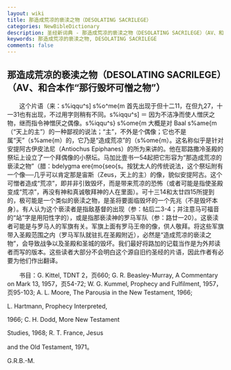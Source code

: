 ```yaml
---
layout: wiki
title: 那造成荒凉的亵渎之物（DESOLATING SACRILEGE）
categories: NewBibleDictionary
description: 圣经新词典 - 那造成荒凉的亵渎之物（DESOLATING SACRILEGE）（AV、和合本作“那行毁坏可憎之物”）
keywords: 那造成荒凉的亵渎之物, DESOLATING SACRILEGE
comments: false
---
```


## 那造成荒凉的亵渎之物（DESOLATING SACRILEGE）（AV、和合本作“那行毁坏可憎之物”）

　　这个片语（来：s%iqqu^s] s%o^me{m 首先出现于但十二11，在但九27，十一31也有出现，不过用字则稍有不同。s%iqqu^s] ＝ 因为不洁净而使人憎厌之物，继而指令神憎厌之偶像。s%iqqu^s} s%ome{m 大概是对 Baal s%ame{m （“天上的主”）的一种鄙视的说法；“主”，不外是个偶像；它也不是属“天”（s%ame{m）的，它乃是“造成荒凉”的（s%ome{m）。这名称似乎是针对安提阿古伊皮法尼（Antiochus Epiphanes）的所为来讲的。他在耶路撒冷圣殿的祭坛上设立了一个拜偶像的小祭坛。马加比壹书一54起把它形容为“那造成荒凉的亵渎之物”（腊：bdelygma ere{mo{seo{s。按犹太人的传统说法，这个祭坛附有一个像──几乎可以肯定那是宙斯（Zeus，天上的主）的像，貌似安提阿古。这个可憎者造成“荒凉”，即并非引致毁坏，而是带来荒凉的恐怖（或者可能是指使圣殿变成“荒凉”，再没有神和真诚敬拜神的人在里面）。可十三14和太廿四15所提到的，极可能是一个类似的亵渎之物，是圣将要面临毁坏的一个先兆（不是毁坏本身）。有人认为这个亵渎者是指敌基督的出现（参：帖后二3-4；并注意马可福音的“站”字是用阳性字的），或是指那亵渎神的罗马军队（参：路廿一20）。这亵渎者可能是与罗马人的军旗有关。军旗上面有罗马王帝的像，供人敬拜。将这些军旗带入圣殿范围之内（罗马军队就驻扎在圣殿附近），必然是“造成荒凉的亵渎之物”，会导致战争以及圣殿和圣城的毁坏。我们最好将路加的记载当作是为外邦读者而写的版本。这些读者大部分不会明白这个源自旧约圣经的片语，因此作者有必要为他们作出翻译。

　　书目：G. Kittel, TDNT 2，页660; G. R. Beasley-Murray, A Commentary on Mark 13, 1957，页54-72; W. G. Kummel, Prophecy and Fulfilment, 1957，页95-103; A. L. Moore, The Parousia in the New Testament, 1966;

L. Hartmann, Prophecy Interpreted,

1966; C. H. Dodd, More New Testament

Studies, 1968; R. T. France, Jesus

and the Old Testament, 1971。

G.R.B.-M.








